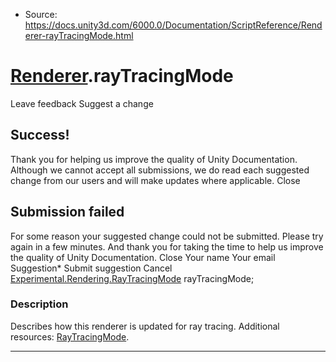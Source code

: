 * Source: https://docs.unity3d.com/6000.0/Documentation/ScriptReference/Renderer-rayTracingMode.html

#  [Renderer](https://docs.unity3d.com/6000.0/Documentation/ScriptReference/Renderer.html).rayTracingMode
Leave feedback
Suggest a change
## Success!
Thank you for helping us improve the quality of Unity Documentation. Although we cannot accept all submissions, we do read each suggested change from our users and will make updates where applicable.
Close
## Submission failed
For some reason your suggested change could not be submitted. Please <a>try again</a> in a few minutes. And thank you for taking the time to help us improve the quality of Unity Documentation.
Close
Your name Your email Suggestion* Submit suggestion
Cancel
[Experimental.Rendering.RayTracingMode](https://docs.unity3d.com/6000.0/Documentation/ScriptReference/Experimental.Rendering.RayTracingMode.html) rayTracingMode; 
### Description
Describes how this renderer is updated for ray tracing.
Additional resources: [RayTracingMode](https://docs.unity3d.com/6000.0/Documentation/ScriptReference/Experimental.Rendering.RayTracingMode.html).
* * *
